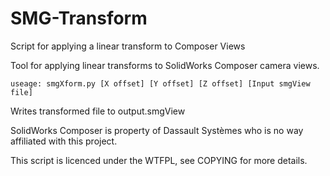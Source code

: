# SMG-Transform
Script for applying a linear transform to Composer Views

Tool for applying linear transforms to SolidWorks Composer camera views.

`useage: smgXform.py [X offset] [Y offset] [Z offset] [Input smgView file]`

Writes transformed file to output.smgView

SolidWorks Composer is property of Dassault Systèmes who is no way affiliated with this project.

This script is licenced under the WTFPL, see COPYING for more details.

